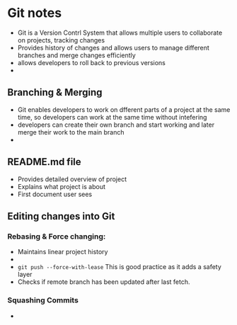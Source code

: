 # Git notes


- Git is a Version Contrl System that allows multiple users to collaborate on projects, tracking changes
- Provides history of changes and allows users to manage different branches and merge changes efficiently
- allows developers to roll back to previous versions
- 


## Branching & Merging

- Git enables developers to work on dfferent parts of a project at the same time, so developers can work at the same time without intefering
- developers can create their own branch and start working and later merge their work to the main branch
-

## README.md file

- Provides detailed overview of project
- Explains what project is about 
- First document user sees

## Editing changes into Git

### Rebasing & Force changing:

- Maintains linear project history 
- 
- ```git push --force-with-lease``` This is good practice as it adds a safety layer
- Checks if remote branch has been updated after last fetch.

### Squashing Commits
- 